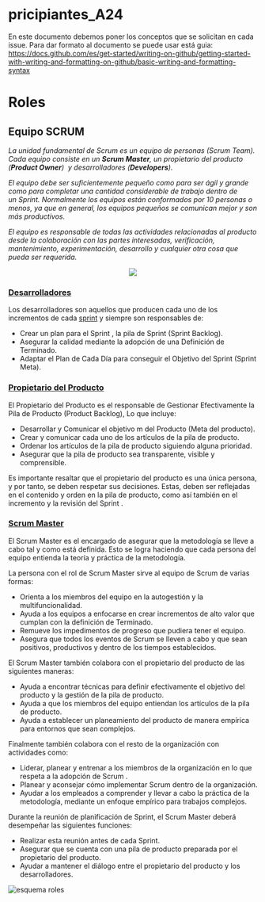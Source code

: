 # pricipiantes_A24
En este documento debemos poner los conceptos que se solicitan en cada issue.
Para dar formato al documento se puede usar está guia:
https://docs.github.com/es/get-started/writing-on-github/getting-started-with-writing-and-formatting-on-github/basic-writing-and-formatting-syntax

# Roles

## Equipo SCRUM

*La unidad fundamental de Scrum es un equipo de personas (Scrum Team). Cada equipo consiste en un **Scrum Master**, un propietario del producto (**Product Owner**)  y desarrolladores (**Developers**).*

*El equipo debe ser suficientemente pequeño como para ser ágil y grande como para completar una cantidad considerable de trabajo dentro de un Sprint. Normalmente los equipos están conformados por 10 personas o menos, ya que en general, los equipos pequeños se comunican mejor y son más productivos.*

*El equipo es responsable de todas las actividades relacionadas al producto desde la colaboración con las partes interesadas, verificación, mantenimiento, experimentación, desarrollo y cualquier otra cosa que pueda ser requerida.*

<p align="center">
  <img src="https://www.troopsf.com/wp-content/uploads/scrum-roles.png">
</p>

### **[Desarrolladores](https://www.youtube.com/watch?v=vLqCkj0PvtE)**


Los desarrolladores son aquellos que producen cada uno de los incrementos de cada [sprint](https://youtu.be/7yIZOOXZjaU) y siempre son responsables de:
* Crear un plan para el Sprint , la pila de Sprint (Sprint Backlog).
* Asegurar la calidad mediante la adopción de una Definición de Terminado.
* Adaptar el Plan de Cada Día para conseguir el Objetivo del Sprint (Sprint Meta).
    
    
 ### **[Propietario del Producto](https://www.youtube.com/watch?v=X7gh07V6aKo)**
 
 El Propietario del Producto es el responsable de Gestionar Efectivamente la Pila de Producto (Product Backlog), Lo que incluye:
 * Desarrollar y Comunicar el objetivo m del Producto (Meta del producto).
 * Crear y comunicar cada uno de los artículos de la pila de producto.
 * Ordenar los artículos de la pila de producto siguiendo alguna prioridad.
 * Asegurar que la pila de producto sea transparente, visible y comprensible.

Es importante resaltar que el propietario del producto es una única persona, y por tanto, se deben respetar sus decisiones. Estas, deben ser reflejadas en el contenido y orden en la pila de producto, como así también en el incremento y la revisión del Sprint .


### **[Scrum Master](https://youtu.be/cXinM8juOoc)**

El Scrum Master es el encargado de asegurar que la metodología se lleve a cabo tal y como está definida. Esto se logra haciendo que cada persona del equipo entienda la teoría y práctica de la metodología.

La persona con el rol de Scrum Master sirve al equipo de Scrum de varias formas:
* Orienta a los miembros del equipo en la autogestión y la multifuncionalidad.
* Ayuda a los equipos a enfocarse en crear incrementos de alto valor que cumplan con la definición de Terminado.
* Remueve los impedimentos de progreso que pudiera tener el equipo.
* Asegura que todos los eventos de Scrum se lleven a cabo y que sean positivos, productivos y dentro de los tiempos establecidos.

El Scrum Master también colabora con el propietario del producto de las siguientes maneras:
* Ayuda a encontrar técnicas para definir efectivamente el objetivo del producto y la gestión de la pila de producto.
* Ayuda a que los miembros del equipo entiendan los artículos de la pila de producto.
* Ayuda a establecer un planeamiento del producto de manera empírica para entornos que sean complejos.

Finalmente también colabora con el resto de la organización con actividades como:
* Liderar, planear y entrenar a los miembros de la organización en lo que respeta a la adopción de Scrum .
* Planear y aconsejar cómo implementar Scrum dentro de la organización.
* Ayudar a los empleados a comprender y llevar a cabo la práctica de la metodología, mediante un enfoque empírico para trabajos complejos.

Durante la reunión de planificación de Sprint, el Scrum Master deberá desempeñar las siguientes funciones:
* Realizar esta reunión antes de cada Sprint.
* Asegurar que se cuenta con una pila de producto preparada por el propietario del producto.
* Ayudar a mantener el diálogo entre el propietario del producto y los desarrolladores.

![esquema roles](https://images.squarespace-cdn.com/content/v1/5dde466c8ec727201d3ae12f/1604654057978-H5W6LJAX3BQGOWNYOON0/Los+3+roles+de+Scrum+y+sus+caracter%C3%ADsticas?format=1000w)

